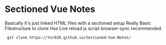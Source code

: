 # Sectioned Vue Notes
Basically it's just linked HTML files with a sectioned setup
Really Basic Filestructure to clone
Has Live reload js script 
browser-sync recommended


 ``` git clone https://tor020.github.io/Sectioned-Vue-Notes/```

